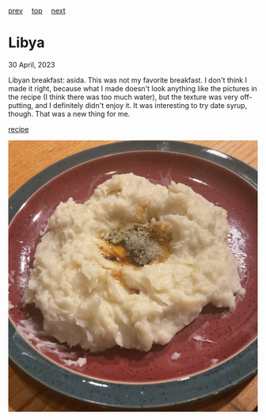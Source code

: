 [prev](liberia.md)&emsp;
[top](../index.md)&emsp;
[next](liechtenstein.md)
# Libya
<meta property="og:image" content="images/libya.png"/>
30 April, 2023

Libyan breakfast: asida. This was not my favorite breakfast. I don't
think I made it right, because what I made doesn't look anything like
the pictures in the recipe (I think there was too much water), but the
texture was very off-putting, and I definitely didn't enjoy it.  It
was interesting to try date syrup, though. That was a new thing for
me.

[recipe](http://libyanfood.blogspot.com/2011/10/asida.html)

![breakfast](images/libya.jpeg)
